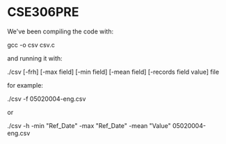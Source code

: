 # CSE306PRE

We've been compiling the code with:

gcc -o csv csv.c

and running it with:

./csv [-frh] [-max field] [-min field] [-mean field] [-records field value] file

for example:

./csv -f 05020004-eng.csv

or

./csv -h -min "Ref_Date" -max "Ref_Date" -mean "Value" 05020004-eng.csv
